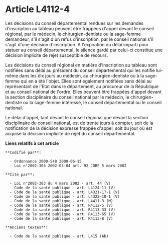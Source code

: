 # Article L4112-4

Les décisions du conseil départemental rendues sur les demandes d'inscription au tableau peuvent être frappées d'appel devant
le conseil régional, par le médecin, le chirurgien-dentiste ou la sage-femme demandeur, s'il s'agit d'un refus d'inscription,
par le conseil national s'il s'agit d'une décision d'inscription. A l'expiration du délai imparti pour statuer au conseil
départemental, le silence gardé par celui-ci constitue une décision implicite de rejet susceptible de recours.

Les décisions du conseil régional en matière d'inscription au tableau sont notifiées sans délai au président du conseil
départemental qui les notifie lui-même dans les dix jours au médecin, au chirurgien-dentiste ou à la sage-femme qui en a été
l'objet. Elles sont également notifiées sans délai au représentant de l'Etat dans le département, au procureur de la
République et au conseil national de l'ordre. Elles peuvent être frappées d'appel devant la section disciplinaire du conseil
national par le médecin, le chirurgien-dentiste ou la sage-femme intéressé, le conseil départemental ou le conseil national.

Le délai d'appel, tant devant le conseil régional que devant la section disciplinaire du conseil national, est de trente
jours à compter, soit de la notification de la décision expresse frappée d'appel, soit du jour où est acquise la décision
implicite de rejet du conseil départemental.

**Liens relatifs à cet article**

	**Codifié par**:

	  - Ordonnance 2000-548 2000-06-15
	  - Loi n°2002-303 2002-03-04 art. 92 JORF 5 mars 2002

	**Cité par**:

	  - Loi n°2002-303 du 4 mars 2002 - art. 44 (V)
	  - Code de la santé publique - art. L4124-11 (V)
	  - Code de la santé publique - art. L4321-17-1 (V)
	  - Code de la santé publique - art. L4322-10-1 (V)
	  - Code de la santé publique - art. L4411-3 (M)
	  - Code de la santé publique - art. R4112-5 (V)
	  - Code de la santé publique - art. R4113-33 (V)
	  - Code de la santé publique - art. R4113-65 (V)
	  - Code de la santé publique - art. R4113-8 (V)

	**Anciens textes**:

	  - Code de la santé publique - art. L415 (Ab)
